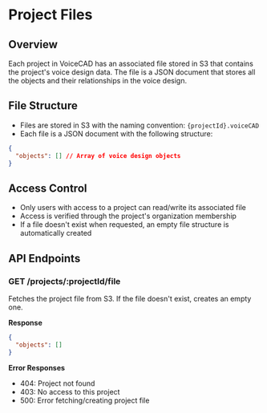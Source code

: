 # Project Files

## Overview
Each project in VoiceCAD has an associated file stored in S3 that contains the project's voice design data. The file is a JSON document that stores all the objects and their relationships in the voice design.

## File Structure
- Files are stored in S3 with the naming convention: `{projectId}.voiceCAD`
- Each file is a JSON document with the following structure:

```json
{
  "objects": [] // Array of voice design objects
}
```

## Access Control
- Only users with access to a project can read/write its associated file
- Access is verified through the project's organization membership
- If a file doesn't exist when requested, an empty file structure is automatically created

## API Endpoints

### GET /projects/:projectId/file
Fetches the project file from S3. If the file doesn't exist, creates an empty one.

**Response**
```json
{
  "objects": []
}
```

**Error Responses**
- 404: Project not found
- 403: No access to this project
- 500: Error fetching/creating project file 